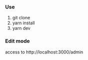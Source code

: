 ### Use
1. git clone
2. yarn install
3. yarn dev

### Edit mode
access to http://localhost:3000/admin